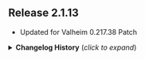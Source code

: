 ## Release 2.1.13
* Updated for Valheim 0.217.38 Patch

<details>
<summary><b>Changelog History</b> (<i>click to expand</i>)</summary>

## Release 2.1.12
* Updated for Valheim 0.217.27
* Updated Auga and CLLC API's
* If Auga is loaded, set the default position of Quick Slot Bar accordingly
## Release 2.1.11
* Adjusting InventoryGrid Initialization to prevent Awake from happening before variables are set.
  * This has fixed a compatibility issue that was found with Jewelcrafting allowing EAQS to now be used with Smoothbrain's Jewelcrafting
## Release 2.1.10
* Fixing Hotkey Bar Binding Texts
## Release 2.1.8 & 2.1.9
* Hildir's Request Updates 0.217.24
* Updated version from 2.1.7 to 2.1.9 because I forgot to change it.
## Release 2.1.7
* Hildir's Request Updates 0.217.14
## Release 2.1.6
* Updates needed for Valheim 0.216.7
## Release 2.1.5
* Fixing Keybinds to defaults if config is messed up and showing None.
  * This was caused by a change in how keybinds are stored.
* Tooltips when using Controllers are now visible and not hiding behind the Equipment Slots
## Release 2.1.4
* DLL packaged with 2.1.3 was incorrectly built as 2.1.2 and might not have had all the changes in it.
* Bumping version by 1 and reuploading correct version.
## Release 2.1.3
  * Improved Controller Support Between Hotbars/Inventories
    * Known Bug: The weight calculation is still not working when using controller to transfer items.
  * Updated Keybindings to Support Controllers
  * Rebuilt QuickSlotHotkeyBar from the Ground Up
    * No longer a Prefix that blocks UpdateIcons
    * Allows other mods to affect item icons in the Hotkeybar (like EpicLoot)
    * Potential for Performance Improvement
## Release 2.1.2
  * Updated for Valheim 0.214.2 Patch
## Release 2.1.1
  * Fixed compatibility issues with JewelCrafting and MultiUserChest
## Release 2.1.0
  * Updated for Mistlands!
  * Now uses player.m_customData instead of knownTexts
  * On death, drops equipment in second gravestone
  * Fixed bug where you couldn't move items out of your quickslots
  * Added new config features: DontDropEquipmentOnDeath, DontDropQuickslotsOnDeath, InstantlyReequipArmorOnPickup, InstantlyReequipQuickslotsOnPickup

* 1.0.3
    * Integrated fix for larger containers (this mod was not allowing the same row to be used in containers as it uses in the Inventory)
* 1.0.4
    * Fixed issue where gamepad could not use quick slots
* 1.0.5
    * Fixed issue where the previous fix broke the #8 hotkey...
* 2.0.0 Stability Update
    * Items are saved even if accidentally uninstalling or having an error
    * UIs work better with controller
    * Never drop or lose items on death
* 2.0.1
    * Hotfix for not being able to craft when fully equipped
* 2.0.2
    * Fixed an issue where some equipment was lost on death
    * Re-added the toggles to disable and enable features
* 2.0.3
    * Fixed a bug where players could teleport with items they normally can't
* 2.0.4
    * Fixed gamepad navigation for the crafting recipe list
    * Fixed bug preventing new characters from being created
* 2.0.5
    * Put in a potential fix for "losing items" on tombstone pickup (they're in your inventory, just outside the grid. This version should fix that.)
* 2.0.6
    * Fix for double upgrade when using EpicLoot with EAQS
    * Fix for items lost in tombstone by [jsza](https://github.com/jsza).
* 2.0.7
    * (This entire update provided by [jsza](https://github.com/jsza))
    * Fix a variety of equipment bugs
    * Fix a variety of pickup/stacking bugs
* 2.0.8
    * Had to update the number to re-upload to ThunderStore
* 2.0.9
    * Quick slots position is now configurable
* 2.0.10
    * Fixed an encumberance bug
* 2.0.11
    * Added support for Project Auga
* 2.0.12
    * Better Valheim+ and Auga positioning for the inventory
* 2.0.14
    * Updated for H&H
* 2.0.15
    * Yet Another Attempt at fixing the lost-equipment-on-death bug

</details>
